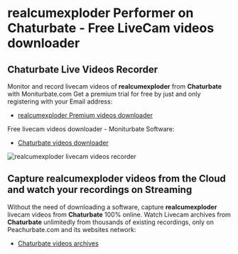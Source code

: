 # realcumexploder Performer on Chaturbate - Free LiveCam videos downloader

## Chaturbate Live Videos Recorder

Monitor and record livecam videos of **realcumexploder** from **Chaturbate** with Moniturbate.com
Get a premium trial for free by just and only registering with your Email address:
* [realcumexploder Premium videos downloader](https://moniturbate.com/request-demo-licence-key.html)

Free livecam videos downloader - Moniturbate Software:
* [Chaturbate videos downloader](https://moniturbate.com/moniturbate-download-software.html)

![realcumexploder livecam videos recorder](https://peachurnet.com/templates/moniturbate-software.png)


## Capture realcumexploder videos from the Cloud and watch your recordings on Streaming

Without the need of downloading a software, capture **realcumexploder** livecam videos from **Chaturbate** 100% online.
Watch Livecam archives from **Chaturbate** unlimitedly from thousands of existing recordings, only on Peachurbate.com and its websites network:
* [Chaturbate videos archives](https://peachurnet.com/)